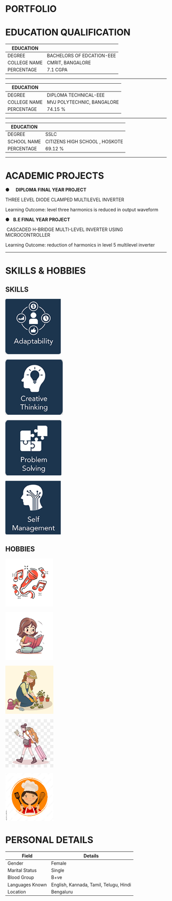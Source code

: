 # PORTFOLIO


# EDUCATION QUALIFICATION


| EDUCATION |  |
| ---- | ---- |
| DEGREE | BACHELORS OF EDCATION-EEE |
| COLLEGE NAME | CMRIT, BANGALORE |
| PERCENTAGE | 7.1 CGPA |

---

| EDUCATION |  |
| ---- | ---- |
| DEGREE | DIPLOMA TECHNICAL-EEE |
| COLLEGE NAME | MVJ POLYTECHNIC, BANGALORE |
| PERCENTAGE | 74.15 % |

---

| EDUCATION   |                                 |
| ----------- | ------------------------------- |
| DEGREE      | SSLC                            |
| SCHOOL NAME | CITIZENS HIGH SCHOOL , HOSKOTE |
| PERCENTAGE  | 69.12 %                         |

----
# ACADEMIC PROJECTS


●     **DIPLOMA** **FINAL YEAR PROJECT**

THREE LEVEL DIODE CLAMPED MULTILEVEL INVERTER

Learning Outcome: level three harmonics is reduced in output waveform

●   **B.E FINAL YEAR PROJECT**

 CASCADED H-BRIDGE MULTI-LEVEL INVERTER USING MICROCONTROLLER

 Learning Outcome: reduction of harmonics in level 5 multilevel inverter

---
# SKILLS & HOBBIES

## SKILLS

![adptability](images/adptability.png)

![creative thinking](images/creative_thinking.png)

![problem sloving](images/problem_sloving.png)

![self management](images/self_management.png)



## HOBBIES

![Music](images/music.jpg)

![reading](images/reading.jpg)

![gardening](images/gardening.jpg)

![travel](images/traveling.jpg)

![cooking](images/cooking.jpg)


# PERSONAL DETAILS
| **Field**          | **Details**                                |
|--------------------|--------------------------------------------|
| Gender             | Female                                     |
| Marital Status     | Single                                     |
| Blood Group        | B+ve                                       |
| Languages Known    | English, Kannada, Tamil, Telugu, Hindi     |
| Location           | Bengaluru                                  |

